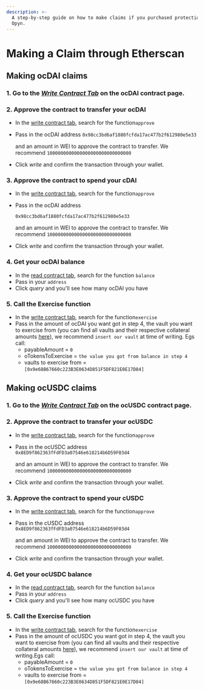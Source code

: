 ```yaml
---
description: >-
  A step-by-step guide on how to make claims if you purchased protection through
  Opyn.
---
```


# Making a Claim through Etherscan

## Making ocDAI claims 

### 1. Go to the [_Write_ _Contract Tab_](https://etherscan.io/token/0x98cc3bd6af1880fcfda17ac477b2f612980e5e33#writeContract) on the ocDAI contract page.

### 2. Approve the contract to transfer your ocDAI

* In the [write contract tab](https://etherscan.io/token/0x98cc3bd6af1880fcfda17ac477b2f612980e5e33#writeContract), search for the function`approve​`
* Pass in the ocDAI address `0x98cc3bd6af1880fcfda17ac477b2f612980e5e33`

  and an amount in WEI to approve the contract to transfer. We recommend `1000000000000000000000000000000`

* Click _write_ and confirm the transaction through your wallet. 

### 3. Approve the contract to spend your cDAI

* In the [write contract tab](https://etherscan.io/token/0x98cc3bd6af1880fcfda17ac477b2f612980e5e33#writeContract), search for the function`approve​`
* Pass in the ocDAI address 

  `0x98cc3bd6af1880fcfda17ac477b2f612980e5e33`

   and an amount in WEI to approve the contract to transfer. We recommend `1000000000000000000000000000000`

* Click _write_ and confirm the transaction through your wallet. 

### 4. Get your ocDAI balance 

* In the [read contract tab](https://etherscan.io/token/0x98cc3bd6af1880fcfda17ac477b2f612980e5e33#readContract), search for the function `balance` 
* Pass in your `address` 
* Click _query_ and you'll see how many ocDAI you have

### 5. Call the Exercise function 

* In the [write contract tab](https://etherscan.io/token/0x98cc3bd6af1880fcfda17ac477b2f612980e5e33#writeContract), search for the function`exercise`
* Pass in the amount of ocDAI you want got in step 4, the vault you want to exercise from \(you can find all vaults and their respective collateral amounts [here](https://antoncoding.github.io/opyn-liquidator/#/)\), we recommend `insert our vault` at time of writing. Egs call: 
  * payableAmount = `0`
  * oTokensToExercise = `the value you got from balance in step 4`
  * vaults to exercise from = `[0x9e68B67660c223B3E0634D851F5DF821E0E17D84]`

## Making ocUSDC claims 

### 1. Go to the [_Write_ _Contract Tab_](https://etherscan.io/address/0x8ed9f862363ffdfd3a07546e618214b6d59f03d4#writeContract) on the ocUSDC contract page.

### 2. Approve the contract to transfer your ocUSDC

* In the [write contract tab](https://etherscan.io/address/0x8ed9f862363ffdfd3a07546e618214b6d59f03d4#writeContract), search for the function`approve​`
* Pass in the ocUSDC address `0x8ED9f862363fFdFD3a07546e618214b6D59F03d4`

  and an amount in WEI to approve the contract to transfer. We recommend `1000000000000000000000000000000`

* Click _write_ and confirm the transaction through your wallet. 

### 3. Approve the contract to spend your cUSDC

* In the [write contract tab](https://etherscan.io/address/0x8ed9f862363ffdfd3a07546e618214b6d59f03d4#writeContract), search for the function`approve​`
* Pass in the cUSDC address `0x8ED9f862363fFdFD3a07546e618214b6D59F03d4`

   and an amount in WEI to approve the contract to transfer. We recommend `1000000000000000000000000000000`

* Click _write_ and confirm the transaction through your wallet. 

### 4. Get your ocUSDC balance 

* In the [read contract tab](https://etherscan.io/address/0x8ed9f862363ffdfd3a07546e618214b6d59f03d4#readContract), search for the function `balance` 
* Pass in your `address` 
* Click _query_ and you'll see how many ocUSDC you have

### 5. Call the Exercise function 

* In the [write contract tab](https://etherscan.io/address/0x8ed9f862363ffdfd3a07546e618214b6d59f03d4#writeContract), search for the function`exercise`
* Pass in the amount of ocUSDC you want got in step 4, the vault you want to exercise from \(you can find all vaults and their respective collateral amounts [here](https://antoncoding.github.io/opyn-liquidator/#/)\), we recommend `insert our vault` at time of writing.Egs call: 
  * payableAmount = `0`
  * oTokensToExercise = `the value you got from balance in step 4`
  * vaults to exercise from = `[0x9e68B67660c223B3E0634D851F5DF821E0E17D84]`

